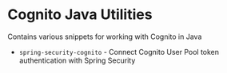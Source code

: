 # Cognito Java Utilities

Contains various snippets for working with Cognito in Java

- `spring-security-cognito` - Connect Cognito User Pool token authentication with Spring Security
